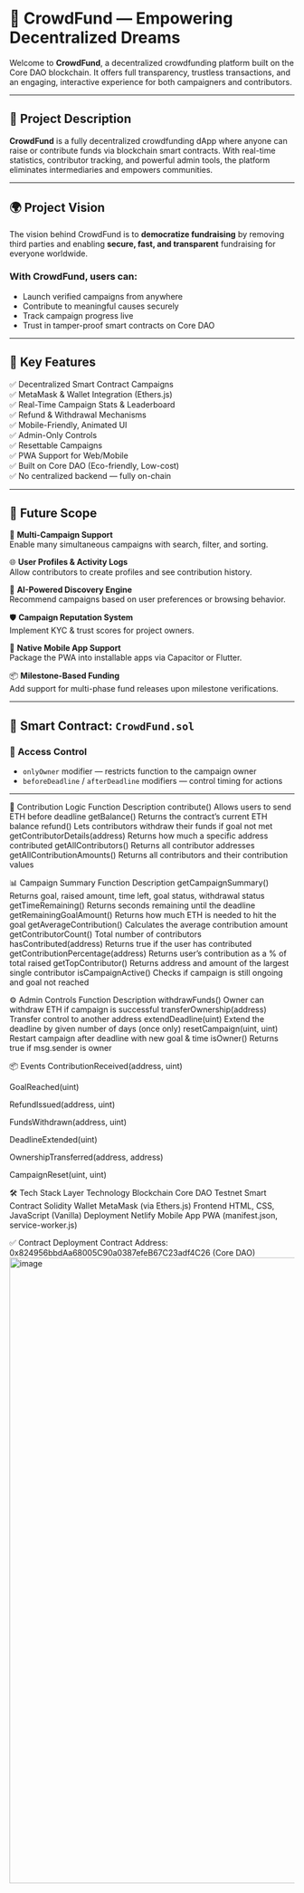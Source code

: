 # 🧡 CrowdFund — Empowering Decentralized Dreams

Welcome to **CrowdFund**, a decentralized crowdfunding platform built on the Core DAO blockchain. It offers full transparency, trustless transactions, and an engaging, interactive experience for both campaigners and contributors.

---

## 🚀 Project Description

**CrowdFund** is a fully decentralized crowdfunding dApp where anyone can raise or contribute funds via blockchain smart contracts. With real-time statistics, contributor tracking, and powerful admin tools, the platform eliminates intermediaries and empowers communities.

---

## 🌍 Project Vision

The vision behind CrowdFund is to **democratize fundraising** by removing third parties and enabling **secure, fast, and transparent** fundraising for everyone worldwide.

### With CrowdFund, users can:
- Launch verified campaigns from anywhere
- Contribute to meaningful causes securely
- Track campaign progress live
- Trust in tamper-proof smart contracts on Core DAO

---

## 🔑 Key Features

✅ Decentralized Smart Contract Campaigns  
✅ MetaMask & Wallet Integration (Ethers.js)  
✅ Real-Time Campaign Stats & Leaderboard  
✅ Refund & Withdrawal Mechanisms  
✅ Mobile-Friendly, Animated UI  
✅ Admin-Only Controls  
✅ Resettable Campaigns  
✅ PWA Support for Web/Mobile  
✅ Built on Core DAO (Eco-friendly, Low-cost)  
✅ No centralized backend — fully on-chain  

---

## 🔭 Future Scope

🎯 **Multi-Campaign Support**  
Enable many simultaneous campaigns with search, filter, and sorting.

🌐 **User Profiles & Activity Logs**  
Allow contributors to create profiles and see contribution history.

🧠 **AI-Powered Discovery Engine**  
Recommend campaigns based on user preferences or browsing behavior.

🛡 **Campaign Reputation System**  
Implement KYC & trust scores for project owners.

📱 **Native Mobile App Support**  
Package the PWA into installable apps via Capacitor or Flutter.

📦 **Milestone-Based Funding**  
Add support for multi-phase fund releases upon milestone verifications.

---

## 🧠 Smart Contract: `CrowdFund.sol`

### 🔐 Access Control
- `onlyOwner` modifier — restricts function to the campaign owner
- `beforeDeadline` / `afterDeadline` modifiers — control timing for actions

---

👥 Contribution Logic
Function	Description
contribute()	Allows users to send ETH before deadline
getBalance()	Returns the contract’s current ETH balance
refund()	Lets contributors withdraw their funds if goal not met
getContributorDetails(address)	Returns how much a specific address contributed
getAllContributors()	Returns all contributor addresses
getAllContributionAmounts()	Returns all contributors and their contribution values

📊 Campaign Summary
Function	Description
getCampaignSummary()	Returns goal, raised amount, time left, goal status, withdrawal status
getTimeRemaining()	Returns seconds remaining until the deadline
getRemainingGoalAmount()	Returns how much ETH is needed to hit the goal
getAverageContribution()	Calculates the average contribution amount
getContributorCount()	Total number of contributors
hasContributed(address)	Returns true if the user has contributed
getContributionPercentage(address)	Returns user’s contribution as a % of total raised
getTopContributor()	Returns address and amount of the largest single contributor
isCampaignActive()	Checks if campaign is still ongoing and goal not reached

⚙️ Admin Controls
Function	Description
withdrawFunds()	Owner can withdraw ETH if campaign is successful
transferOwnership(address)	Transfer control to another address
extendDeadline(uint)	Extend the deadline by given number of days (once only)
resetCampaign(uint, uint)	Restart campaign after deadline with new goal & time
isOwner()	Returns true if msg.sender is owner

📦 Events
ContributionReceived(address, uint)

GoalReached(uint)

RefundIssued(address, uint)

FundsWithdrawn(address, uint)

DeadlineExtended(uint)

OwnershipTransferred(address, address)

CampaignReset(uint, uint)

🛠 Tech Stack
Layer	Technology
Blockchain	Core DAO Testnet
Smart Contract	Solidity
Wallet	MetaMask (via Ethers.js)
Frontend	HTML, CSS, JavaScript (Vanilla)
Deployment	Netlify
Mobile App	PWA (manifest.json, service-worker.js)

✅ Contract Deployment
Contract Address:
0x824956bbdAa68005C90a0387efeB67C23adf4C26 (Core DAO)
<img width="1106" alt="image" src="https://github.com/user-attachments/assets/0fd3c6f6-864d-46aa-9e10-0e12a646e071" />
